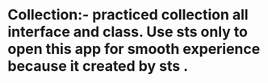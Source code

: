 # Collection:- practiced collection all interface and class. Use sts only to open this app for smooth experience because it created by sts .
